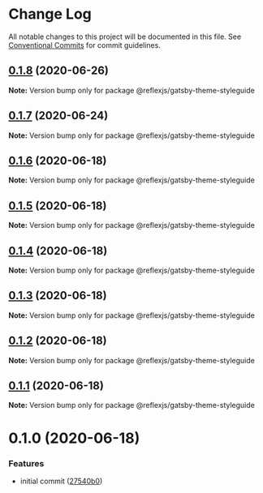 # Change Log

All notable changes to this project will be documented in this file.
See [Conventional Commits](https://conventionalcommits.org) for commit guidelines.

## [0.1.8](https://github.com/reflexjs/reflex/compare/@reflexjs/gatsby-theme-styleguide@0.1.7...@reflexjs/gatsby-theme-styleguide@0.1.8) (2020-06-26)

**Note:** Version bump only for package @reflexjs/gatsby-theme-styleguide





## [0.1.7](https://github.com/reflexjs/reflex/compare/@reflexjs/gatsby-theme-styleguide@0.1.6...@reflexjs/gatsby-theme-styleguide@0.1.7) (2020-06-24)

**Note:** Version bump only for package @reflexjs/gatsby-theme-styleguide





## [0.1.6](https://github.com/reflexjs/reflex/compare/@reflexjs/gatsby-theme-styleguide@0.1.5...@reflexjs/gatsby-theme-styleguide@0.1.6) (2020-06-18)

**Note:** Version bump only for package @reflexjs/gatsby-theme-styleguide





## [0.1.5](https://github.com/reflexjs/reflex/compare/@reflexjs/gatsby-theme-styleguide@0.1.4...@reflexjs/gatsby-theme-styleguide@0.1.5) (2020-06-18)

**Note:** Version bump only for package @reflexjs/gatsby-theme-styleguide





## [0.1.4](https://github.com/reflexjs/reflex/compare/@reflexjs/gatsby-theme-styleguide@0.1.3...@reflexjs/gatsby-theme-styleguide@0.1.4) (2020-06-18)

**Note:** Version bump only for package @reflexjs/gatsby-theme-styleguide





## [0.1.3](https://github.com/reflexjs/reflex/compare/@reflexjs/gatsby-theme-styleguide@0.1.2...@reflexjs/gatsby-theme-styleguide@0.1.3) (2020-06-18)

**Note:** Version bump only for package @reflexjs/gatsby-theme-styleguide





## [0.1.2](https://github.com/reflexjs/reflex/compare/@reflexjs/gatsby-theme-styleguide@0.1.1...@reflexjs/gatsby-theme-styleguide@0.1.2) (2020-06-18)

**Note:** Version bump only for package @reflexjs/gatsby-theme-styleguide





## [0.1.1](https://github.com/reflexjs/reflex/compare/@reflexjs/gatsby-theme-styleguide@0.1.0...@reflexjs/gatsby-theme-styleguide@0.1.1) (2020-06-18)

**Note:** Version bump only for package @reflexjs/gatsby-theme-styleguide





# 0.1.0 (2020-06-18)


### Features

* initial commit ([27540b0](https://github.com/reflexjs/reflex/commit/27540b022a849212a21894b05df928e5e6b19456))
